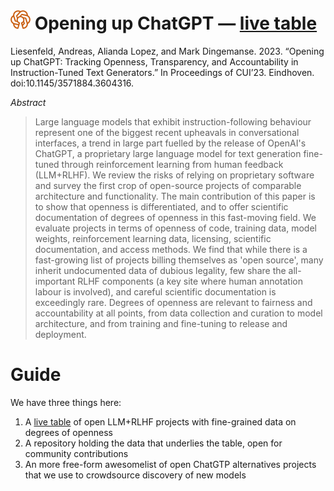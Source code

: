 # [![](/openchatgpt-logo-favicon-red-on-transparent.png)](https:///opening-up-chatgpt.github.io/) Opening up ChatGPT — [live table](https://opening-up-chatgpt.github.io/)



Liesenfeld, Andreas, Alianda Lopez, and Mark Dingemanse. 2023. “Opening up ChatGPT: Tracking Openness, Transparency, and Accountability in Instruction-Tuned Text Generators.” In Proceedings of CUI’23. Eindhoven. doi:10.1145/3571884.3604316.

_Abstract_
> Large language models that exhibit instruction-following behaviour represent one of the biggest recent upheavals in conversational interfaces, a trend in large part fuelled by the release of OpenAI's ChatGPT, a proprietary large language model for text generation fine-tuned through reinforcement learning from human feedback (LLM+RLHF). We review the risks of relying on proprietary software and survey the first crop of open-source projects of comparable architecture and functionality. The main contribution of this paper is to show that openness is differentiated, and to offer scientific documentation of degrees of openness in this fast-moving field. We evaluate projects in terms of openness of code, training data, model weights, reinforcement learning data, licensing, scientific documentation, and access methods. We find that while there is a fast-growing list of projects billing themselves as 'open source', many inherit undocumented data of dubious legality, few share the all-important RLHF components (a key site where human annotation labour is involved), and careful scientific documentation is exceedingly rare. Degrees of openness are relevant to fairness and accountability at all points, from data collection and curation to model architecture, and from training and fine-tuning to release and deployment. 

# Guide
We have three things here:
1. A [live table](https://opening-up-chatgpt.github.io/) of open LLM+RLHF projects with fine-grained data on degrees of openness
2. A repository holding the data that underlies the table, open for community contributions
3. An more free-form awesomelist of open ChatGTP alternatives projects that we use to crowdsource discovery of new models
